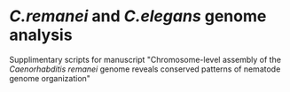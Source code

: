 # *C.remanei* and *C.elegans* genome analysis
Supplimentary scripts for manuscript "Chromosome-level assembly of the *Caenorhabditis remanei* genome reveals conserved patterns of nematode genome organization"
